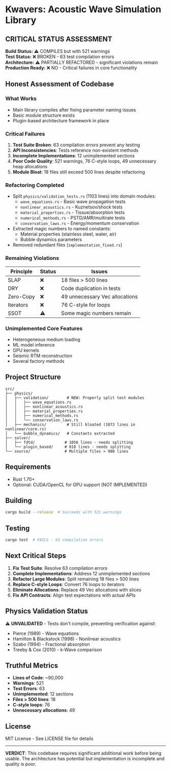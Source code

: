# Kwavers: Acoustic Wave Simulation Library

## CRITICAL STATUS ASSESSMENT

**Build Status:** ⚠️ COMPILES but with 521 warnings  
**Test Status:** ❌ BROKEN - 63 test compilation errors  
**Architecture:** ⚠️ PARTIALLY REFACTORED - significant violations remain  
**Production Ready:** ❌ NO - Critical failures in core functionality  

## Honest Assessment of Codebase

### What Works
- Main library compiles after fixing parameter naming issues
- Basic module structure exists
- Plugin-based architecture framework in place

### Critical Failures
1. **Test Suite Broken**: 63 compilation errors prevent any testing
2. **API Inconsistencies**: Tests reference non-existent methods
3. **Incomplete Implementations**: 12 unimplemented sections
4. **Poor Code Quality**: 521 warnings, 76 C-style loops, 49 unnecessary heap allocations
5. **Module Bloat**: 18 files still exceed 500 lines despite refactoring

### Refactoring Completed
- Split `physics/validation_tests.rs` (1103 lines) into domain modules:
  - `wave_equations.rs` - Basic wave propagation tests
  - `nonlinear_acoustics.rs` - Kuznetsov/shock tests  
  - `material_properties.rs` - Tissue/absorption tests
  - `numerical_methods.rs` - PSTD/AMR/multirate tests
  - `conservation_laws.rs` - Energy/momentum conservation
- Extracted magic numbers to named constants:
  - Material properties (stainless steel, water, air)
  - Bubble dynamics parameters
- Removed redundant files (`implementation_fixed.rs`)

### Remaining Violations

| Principle | Status | Issues |
|-----------|--------|--------|
| SLAP | ❌ | 18 files > 500 lines |
| DRY | ❌ | Code duplication in tests |
| Zero-Copy | ❌ | 49 unnecessary Vec allocations |
| Iterators | ❌ | 76 C-style for loops |
| SSOT | ⚠️ | Some magic numbers remain |

### Unimplemented Core Features
- Heterogeneous medium loading
- ML model inference
- GPU kernels
- Seismic RTM reconstruction
- Several factory methods

## Project Structure

```
src/
├── physics/
│   ├── validation/        # NEW: Properly split test modules
│   │   ├── wave_equations.rs
│   │   ├── nonlinear_acoustics.rs
│   │   ├── material_properties.rs
│   │   ├── numerical_methods.rs
│   │   └── conservation_laws.rs
│   ├── mechanics/         # Still bloated (1073 lines in nonlinear/core.rs)
│   └── bubble_dynamics/   # Constants extracted
├── solver/
│   ├── fdtd/             # 1056 lines - needs splitting
│   └── plugin_based/     # 818 lines - needs splitting
└── source/               # Multiple files > 900 lines

```

## Requirements

- Rust 1.70+
- Optional: CUDA/OpenCL for GPU support (NOT IMPLEMENTED)

## Building

```bash
cargo build --release  # Succeeds with 521 warnings
```

## Testing

```bash
cargo test  # FAILS - 63 compilation errors
```

## Next Critical Steps

1. **Fix Test Suite**: Resolve 63 compilation errors
2. **Complete Implementations**: Address 12 unimplemented sections
3. **Refactor Large Modules**: Split remaining 18 files > 500 lines
4. **Replace C-style Loops**: Convert 76 loops to iterators
5. **Eliminate Allocations**: Replace 49 Vec allocations with slices
6. **Fix API Contracts**: Align test expectations with actual APIs

## Physics Validation Status

⚠️ **UNVALIDATED** - Tests don't compile, preventing verification against:
- Pierce (1989) - Wave equations
- Hamilton & Blackstock (1998) - Nonlinear acoustics
- Szabo (1994) - Fractional absorption
- Treeby & Cox (2010) - k-Wave comparison

## Truthful Metrics

- **Lines of Code**: ~90,000
- **Warnings**: 521
- **Test Errors**: 63
- **Unimplemented**: 12 sections
- **Files > 500 lines**: 18
- **C-style loops**: 76
- **Unnecessary allocations**: 49

## License

MIT License - See LICENSE file for details

---

**VERDICT**: This codebase requires significant additional work before being usable. The architecture has potential but implementation is incomplete and quality is poor.